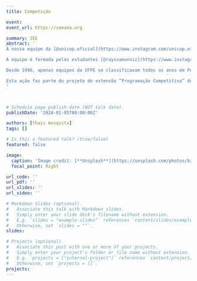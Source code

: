 ```yaml
---
title: Competição

event: 
event_url: https://semana.org

summary: IEE
abstract: '
A nossa equipe da [@unicap.oficial](https://www.instagram.com/unicap.oficial/) representando Pernambuco na final brasileira da [@maratonadeprogramacao](https://www.instagram.com/maratonadeprogramacao/) da [@sbcoficial](https://www.instagram.com/sbcoficial/).

A equipe é formada pelas estudantes [@rayssamunniz](https://www.instagram.com/rayssamunniz/), [@isadoravrx](https://www.instagram.com/isadoravrx/) e [@gabriel__henrique_](https://www.instagram.com/gabriel__henrique_).

Desde 1996, apenas equipes da UFPE se classificavam todos os anos em Pernambuco, com exceção da UPE em 2007 e da UFRPE em 2019. Em sua primeira participação, a Unicap conseguiu classificar uma equipe para representar Pernambuco na final brasileira da [maratona](https://maratona.unoesc.edu.br/) de programação da SBC que será nos dias 19/10 a 22/10 em Chapecó, Santa Catarina.

Esta ação faz parte do projeto de extensão “Programação Competitiva” do curso de Ciência da Computação da Escola Unicap Icam-Tech, em que participam os professores Marcos Canêjo, Liliane Fonseca, Andrea Maria e Rodrigo Monteiro. O coordenador do projeto, e também técnico das equipes, é o professor [Diego Pinheiro](https://www.instagram.com/diegompin/).
'



# Schedule page publish date (NOT talk date).
publishDate: '2024-01-05T00:00:00Z'

authors: [thais mesquita]
tags: []

# Is this a featured talk? (true/false)
featured: false

image:
  caption: 'Image credit: [**Unsplash**](https://unsplash.com/photos/bzdhc5b3Bxs)'
  focal_point: Right

url_code: ''
url_pdf: ''
url_slides: ''
url_video: ''

# Markdown Slides (optional).
#   Associate this talk with Markdown slides.
#   Simply enter your slide deck's filename without extension.
#   E.g. `slides = "example-slides"` references `content/slides/example-slides.md`.
#   Otherwise, set `slides = ""`.
slides:

# Projects (optional).
#   Associate this post with one or more of your projects.
#   Simply enter your project's folder or file name without extension.
#   E.g. `projects = ["internal-project"]` references `content/project/deep-learning/index.md`.
#   Otherwise, set `projects = []`.
projects:
---
```

